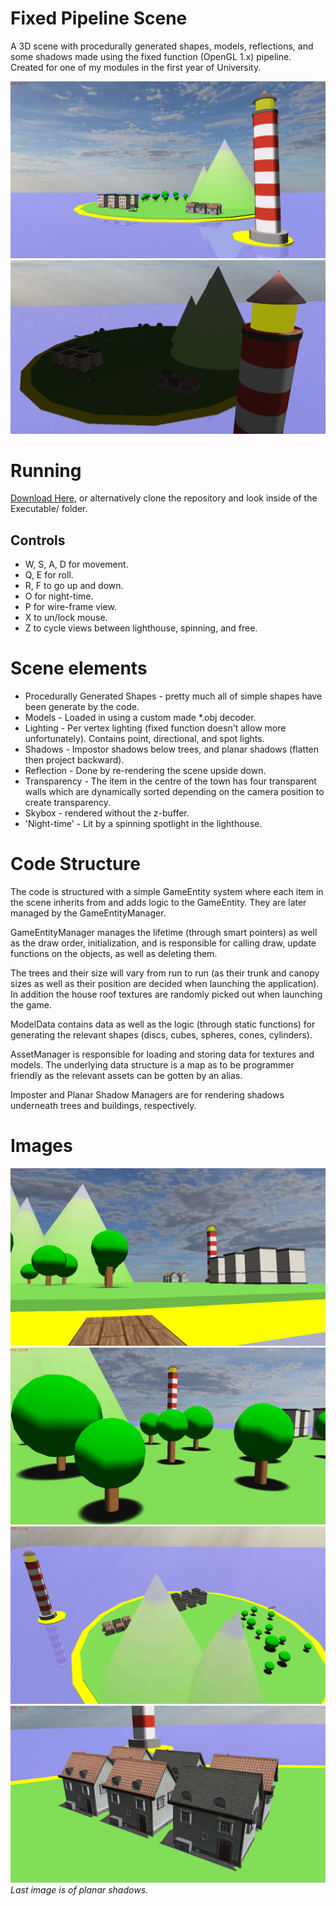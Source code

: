 # Fixed Pipeline Scene
A 3D scene with procedurally generated shapes, models, reflections, and some shadows made using the fixed function (OpenGL 1.x) pipeline. Created for one of my modules in the first year of University.

![Image of scene](https://github.com/giodestone/Fixed-Pipeline-Scene/blob/master/Images/Image1.jpg)
![GIF of night-time](https://github.com/giodestone/Fixed-Pipeline-Scene/blob/master/Images/GIF.gif)

# Running
[Download Here](https://github.com/giodestone/Fixed-Pipeline-Scene/releases), or alternatively clone the repository and look inside of the Executable/ folder.

## Controls
* W, S, A, D for movement.
* Q, E for roll.
* R, F to go up and down.
* O for night-time.
* P for wire-frame view.
* X to un/lock mouse.
* Z to cycle views between lighthouse, spinning, and free.

# Scene elements
* Procedurally Generated Shapes - pretty much all of simple shapes have been generate by the code.
* Models - Loaded in using a custom made *.obj decoder.
* Lighting - Per vertex lighting (fixed function doesn't allow more unfortunately). Contains point, directional, and spot lights.
* Shadows - Impostor shadows below trees, and planar shadows (flatten then project backward).
* Reflection - Done by re-rendering the scene upside down.
* Transparency - The item in the centre of the town has four transparent walls which are dynamically sorted depending on the camera position to create transparency.
* Skybox - rendered without the z-buffer.
* 'Night-time' - Lit by a spinning spotlight in the lighthouse.

# Code Structure
The code is structured with a simple GameEntity system where each item in the scene inherits from and adds logic to the GameEntity. They are later managed by the GameEntityManager.

GameEntityManager manages the lifetime (through smart pointers) as well as the draw order, initialization, and is responsible for calling draw, update functions on the objects, as well as deleting them.

The trees and their size will vary from run to run (as their trunk and canopy sizes as well as their position are decided when launching the application). In addition the house roof textures are randomly picked out when launching the game.

ModelData contains data as well as the logic (through static functions) for generating the relevant shapes (discs, cubes, spheres, cones, cylinders).

AssetManager is responsible for loading and storing data for textures and models. The underlying data structure is a map as to be programmer friendly as the relevant assets can be gotten by an alias.

Imposter and Planar Shadow Managers are for rendering shadows underneath trees and buildings, respectively.

# Images
![Scene from dock](https://github.com/giodestone/Fixed-Pipeline-Scene/blob/master/Images/Image2.jpg)
![Scene from forest with imposter shadows](https://github.com/giodestone/Fixed-Pipeline-Scene/blob/master/Images/Image3.jpg)
![Scene from mountains](https://github.com/giodestone/Fixed-Pipeline-Scene/blob/master/Images/Image4.jpg)
![Houses with planar shadows](https://github.com/giodestone/Fixed-Pipeline-Scene/blob/master/Images/Image5.jpg)
*Last image is of planar shadows.*
